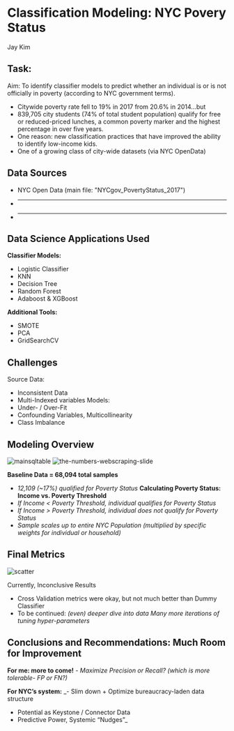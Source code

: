 # Classification Modeling: NYC Povery Status
Jay Kim

## Task:
Aim: To identify classifier models to predict whether an individual is or is not officially in poverty
(according to NYC government terms).
* Citywide poverty rate fell to 19% in 2017 from 20.6% in 2014...but
* 839,705 city students (74% of total student population) qualify for free or reduced-priced lunches, a common poverty marker and the highest percentage in over five years.
* One reason: new classification practices that have improved the ability to identify low-income kids.
* One of a growing class of city-wide datasets (via NYC OpenData)

## Data Sources
* NYC Open Data (main file: "NYCgov_PovertyStatus_2017")
* ____
* ____

## Data Science Applications Used
__Classifier Models:__
* Logistic Classifier
* KNN
* Decision Tree
* Random Forest
* Adaboost & XGBoost

__Additional Tools:__
* SMOTE
* PCA
* GridSearchCV

## Challenges
Source Data:
* Inconsistent Data
* Multi-Indexed variables
Models:
* Under- / Over-Fit
* Confounding Variables, Multicollinearity
* Class Imbalance

## Modeling Overview
![mainsqltable](Images/MainDB_Table_Head.png "Main SQL Table")
![the-numbers-webscraping-slide](Images/The-Numbers-Webscrape.png "Webscraping Example From Presentation")

__Baseline Data = 68,094 total samples__
* _12,109 (~17%) qualified for Poverty Status_
__Calculating Poverty Status: Income vs. Poverty Threshold__
* _If Income < Poverty Threshold, individual qualifies for Poverty Status_
* _If Income > Poverty Threshold, individual does *not* qualify for Poverty Status_
* _Sample scales up to entire NYC Population (multiplied by specific weights for individual or household)_

## Final Metrics
![scatter](Images/profit_ratings_relation.png "Profit And Ratings Scatter Plot")

Currently, Inconclusive Results
* Cross Validation metrics were okay, but not much better than Dummy Classifier
* To be continued:
_(even) deeper dive into data_
_Many more iterations of tuning hyper-parameters_


## Conclusions and Recommendations: Much Room for Improvement
__For me: more to come!__
_- Maximize Precision or Recall?_
   _(which is more tolerable- FP or FN?)_

__For NYC’s system:__
_- Slim down + Optimize bureaucracy-laden data structure
- Potential as Keystone / Connector Data
- Predictive Power, Systemic “Nudges”_
